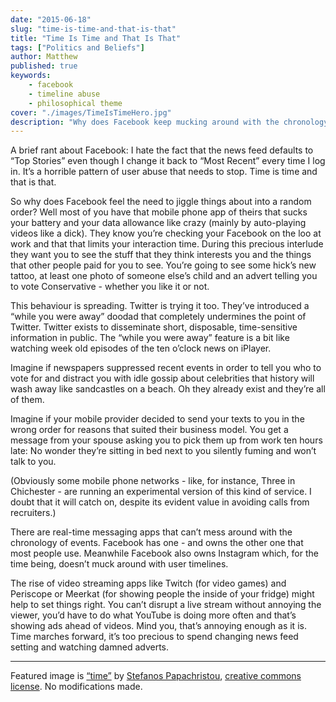 ```yaml
---
date: "2015-06-18"
slug: "time-is-time-and-that-is-that" 
title: "Time Is Time and That Is That"
tags: ["Politics and Beliefs"]
author: Matthew
published: true
keywords:
    - facebook
    - timeline abuse
    - philosophical theme
cover: "./images/TimeIsTimeHero.jpg"
description: "Why does Facebook keep mucking around with the chronology of my news feed?"
---
```


A brief rant about Facebook: I hate the fact that the news feed defaults to “Top Stories” even though I change it back to “Most Recent” every time I log in. It’s a horrible pattern of user abuse that needs to stop. Time is time and that is that.

So why does Facebook feel the need to jiggle things about into a random order? Well most of you have that mobile phone app of theirs that sucks your battery and your data allowance like crazy (mainly by auto-playing videos like a dick). They know you’re checking your Facebook on the loo at work and that that limits your interaction time. During this precious interlude they want you to see the stuff that they think interests you and the things that other people paid for you to see. You’re going to see some hick’s new tattoo, at least one photo of someone else’s child and an advert telling you to vote Conservative - whether you like it or not.

This behaviour is spreading. Twitter is trying it too. They’ve introduced a “while you were away” doodad that completely undermines the point of Twitter. Twitter exists to disseminate short, disposable, time-sensitive information in public. The “while you were away” feature is a bit like watching week old episodes of the ten o’clock news on iPlayer.

Imagine if newspapers suppressed recent events in order to tell you who to vote for and distract you with idle gossip about celebrities that history will wash away like sandcastles on a beach. Oh they already exist and they’re all of them.

Imagine if your mobile provider decided to send your texts to you in the wrong order for reasons that suited their business model. You get a message from your spouse asking you to pick them up from work ten hours late: No wonder they’re sitting in bed next to you silently fuming and won’t talk to you.

(Obviously some mobile phone networks - like, for instance, Three in Chichester - are running an experimental version of this kind of service. I doubt that it will catch on, despite its evident value in avoiding calls from recruiters.)

There are real-time messaging apps that can’t mess around with the chronology of events. Facebook has one - and owns the other one that most people use. Meanwhile Facebook also owns Instagram which, for the time being, doesn’t muck around with user timelines.

The rise of video streaming apps like Twitch (for video games) and Periscope or Meerkat (for showing people the inside of your fridge) might help to set things right. You can’t disrupt a live stream without annoying the viewer, you’d have to do what YouTube is doing more often and that’s showing ads ahead of videos. Mind you, that’s annoying enough as it is. Time marches forward, it’s too precious to spend changing news feed setting and watching damned adverts.

---

Featured image is [“time”](https://flic.kr/p/8pPvi9) by [Stefanos Papachristou](https://www.flickr.com/photos/spapax/), [creative commons license](https://creativecommons.org/licenses/by-nc/2.0/). No modifications made.
